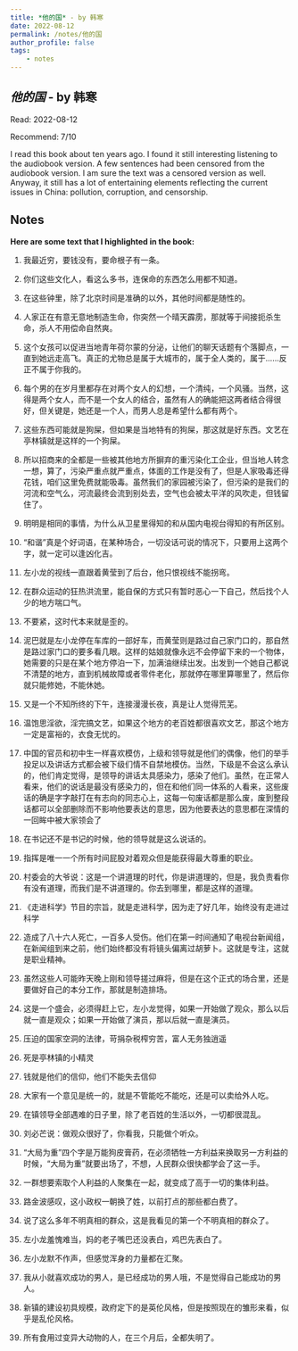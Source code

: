 ```yaml
---
title: *他的国* - by 韩寒
date: 2022-08-12
permalink: /notes/他的国
author_profile: false
tags:
    - notes
---
```


## *他的国* - by 韩寒

Read: 2022-08-12

Recommend: 7/10

I read this book about ten years ago. I found it still interesting listening to the audiobook version. A few sentences had been censored from the audiobook version. I am sure the text was a censored version as well. Anyway, it still has a lot of entertaining elements reflecting the current issues in China: pollution, corruption, and censorship. 

## Notes

**Here are some text that I highlighted in the book:** 

1. 我最近穷，要钱没有，要命根子有一条。

1. 你们这些文化人，看这么多书，连保命的东西怎么用都不知道。

1. 在这些钟里，除了北京时间是准确的以外，其他时间都是随性的。

1. 人家正在有意无意地制造生命，你突然一个晴天霹雳，那就等于间接扼杀生命，杀人不用偿命自然爽。

1. 这个女孩可以促进当地青年荷尔蒙的分泌，让他们的聊天话题有个落脚点，一直到她远走高飞。真正的尤物总是属于大城市的，属于全人类的，属于……反正不属于你我的。

1. 每个男的在岁月里都存在对两个女人的幻想，一个清纯，一个风骚。当然，这得是两个女人，而不是一个女人的结合，虽然有人的确能把这两者结合得很好，但关键是，她还是一个人，而男人总是希望什么都有两个。

1. 这些东西可能就是狗屎，但如果是当地特有的狗屎，那这就是好东西。文艺在亭林镇就是这样的一个狗屎。

1. 所以招商来的全都是一些被其他地方所摒弃的重污染化工企业，但当地人转念一想，算了，污染严重点就严重点，体面的工作是没有了，但是人家吸毒还得花钱，咱们这里免费就能吸毒。虽然我们的家园被污染了，但污染的是我们的河流和空气么，河流最终会流到别处去，空气也会被太平洋的风吹走，但钱留住了。

1. 明明是相同的事情，为什么从卫星里得知的和从国内电视台得知的有所区别。

1. “和谐”真是个好词语，在某种场合，一切没话可说的情况下，只要用上这两个字，就一定可以逢凶化吉。

1. 左小龙的视线一直跟着黄莹到了后台，他只恨视线不能拐弯。

1. 在群众运动的狂热洪流里，能自保的方式只有暂时恶心一下自己，然后找个人少的地方喘口气。

1. 不要紧，这时代本来就是歪的。

1. 泥巴就是左小龙停在车库的一部好车，而黄莹则是路过自己家门口的，那自然是路过家门口的要多看几眼。这样的姑娘就像永远不会停留下来的一个物体，她需要的只是在某个地方停泊一下，加满油继续出发。出发到一个她自己都说不清楚的地方，直到机械故障或者零件老化，那就停在哪里算哪里了，然后你就只能修她，不能休她。

1. 又是一个不知所终的下午，连接漫漫长夜，真是让人觉得荒芜。

1. 温饱思淫欲，淫完搞文艺，如果这个地方的老百姓都很喜欢文艺，那这个地方一定是富裕的，衣食无忧的。

1. 中国的官员和初中生一样喜欢模仿，上级和领导就是他们的偶像，他们的举手投足以及讲话方式都会被下级们情不自禁地模仿。当然，下级是不会这么承认的，他们肯定觉得，是领导的讲话太具感染力，感染了他们。虽然，在正常人看来，他们的说话是最没有感染力的，但在和他们同一体系的人看来，这些废话的确是字字敲打在有志向的同志心上，这每一句废话都是那么废，废到整段话都可以全部删除而不影响他要表达的意思，因为他要表达的意思都在深情的一回眸中被大家领会了

1. 在书记还不是书记的时候，他的领导就是这么说话的。

1. 指挥是唯一一个所有时间屁股对着观众但是能获得最大尊重的职业。

1. 村委会的大爷说：这是一个讲道理的时代，你是讲道理的，但是，我负责看你有没有道理，而我们是不讲道理的。你去到哪里，都是这样的道理。

1. 《走进科学》节目的宗旨，就是走进科学，因为走了好几年，始终没有走进过科学

1. 造成了八十六人死亡，一百多人受伤。他们在第一时间通知了电视台新闻组，在新闻组到来之前，他们始终都没有将镜头偏离过胡萝卜。这就是专注，这就是职业精神。

1. 虽然这些人可能昨天晚上刚和领导搓过麻将，但是在这个正式的场合里，还是要做好自己的本分工作，那就是制造排场。

1. 这是一个盛会，必须得赶上它，左小龙觉得，如果一开始做了观众，那么以后就一直是观众；如果一开始做了演员，那以后就一直是演员。

1. 压迫的国家空洞的法律，苛捐杂税榨穷苦，富人无务独逍遥

1. 死是亭林镇的小精灵

1. 钱就是他们的信仰，他们不能失去信仰

1. 大家有一个意见是统一的，就是不管能吃不能吃，还是可以卖给外人吃。

1. 在镇领导全部遇难的日子里，除了老百姓的生活以外，一切都很混乱。

1. 刘必芒说：做观众很好了，你看我，只能做个听众。

1. “大局为重”四个字是万能狗皮膏药，在必须牺牲一方利益来换取另一方利益的时候，“大局为重”就要出场了，不想，人民群众很快都学会了这一手。

1. 一群想要索取个人利益的人聚集在一起，就变成了高于一切的集体利益。

1. 路金波感叹，这小政权一朝换了姓，以前打点的那些都白费了。

1. 说了这么多年不明真相的群众，这是我看见的第一个不明真相的群众了。

1. 左小龙羞愧难当，妈的老子嘴巴还没表白，鸡巴先表白了。

1. 左小龙默不作声，但感觉浑身的力量都在汇聚。

1. 我从小就喜欢成功的男人，是已经成功的男人哦，不是觉得自己能成功的男人。

1. 新镇的建设初具规模，政府定下的是英伦风格，但是按照现在的雏形来看，似乎是乱伦风格。

1. 所有食用过变异大动物的人，在三个月后，全都失明了。

